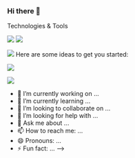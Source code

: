 ### Hi there 👋

Technologies & Tools 

![](https://img.shields.io/badge/OS-Linux-informational?style=flat&logo=<linux>&logoColor=white&color=red)
![](https://img.shields.io/badge/OS-Windows-informational?style=flat&logo=<Linux>&logoColor=white&color=red)

![](https://img.shields.io/badge/<WORD_ON_LEFT>-<WORD_ON_RIGHT>-informational?style=flat&logo=data:image/svg%2bxml;base64,<BASE64_DATA>)
Here are some ideas to get you started:

![](https://img.shields.io/badge/play-station-blue.svg?logo=data:image/svg%2bxml;base64,aHR0cHM6Ly9zaW1wbGVpY29ucy5vcmcvaWNvbnMvbGludXguc3Zn+)

![](https://img.shields.io/badge/<WORD_ON_LEFT>-<WORD_ON_RIGHT>-informational?style=flat&logo=data:image/svg%2bxml;base64,) 

- 🔭 I’m currently working on ...
- 🌱 I’m currently learning ...
- 👯 I’m looking to collaborate on ...
- 🤔 I’m looking for help with ...
- 💬 Ask me about ...
- 📫 How to reach me: ...
- 😄 Pronouns: ...
- ⚡ Fun fact: ...
-->
